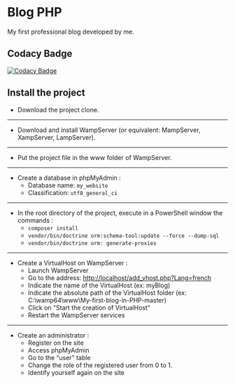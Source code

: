 # Blog PHP
My first professional blog developed by me.

## Codacy Badge
[![Codacy Badge](https://api.codacy.com/project/badge/Grade/a845df5a4fd24c1e87829a0b78eaaddc)](https://www.codacy.com/manual/Scratchy-Show/My-first-blog-in-PHP?utm_source=github.com&amp;utm_medium=referral&amp;utm_content=Scratchy-Show/My-first-blog-in-PHP&amp;utm_campaign=Badge_Grade)

## Install the project
* Download the project clone.
------------------------------------------------------------------------------------------------------------------------------------------
* Download and install WampServer (or equivalent: MampServer, XampServer, LampServer).
------------------------------------------------------------------------------------------------------------------------------------------
* Put the project file in the www folder of WampServer.
------------------------------------------------------------------------------------------------------------------------------------------
* Create a database in phpMyAdmin :
    * Database name: `my_website`
    * Classification: `utf8_general_ci`
------------------------------------------------------------------------------------------------------------------------------------------
* In the root directory of the project, execute in a PowerShell window the commands : 
    * `composer install`
    * `vendor/bin/doctrine orm:schema-tool:update --force --dump-sql`
    * `vendor/bin/doctrine orm: generate-proxies`
------------------------------------------------------------------------------------------------------------------------------------------
* Create a VirtualHost on WampServer :
    * Launch WampServer
    * Go to the address: <http://localhost/add_vhost.php?Lang=french>
    * Indicate the name of the VirtualHost (ex: myBlog)
    * Indicate the absolute path of the VirtualHost folder (ex: C:\wamp64\www\My-first-blog-in-PHP-master)
    * Click on "Start the creation of VirtualHost"
    * Restart the WampServer services
------------------------------------------------------------------------------------------------------------------------------------------ 
* Create an administrator :
    * Register on the site
    * Access phpMyAdmin
    * Go to the “user” table
    * Change the role of the registered user from 0 to 1.
    * Identify yourself again on the site
